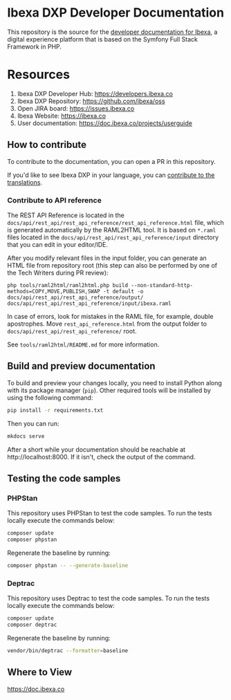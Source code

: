 <!-- vale off -->

# Ibexa DXP Developer Documentation

This repository is the source for the [developer documentation for Ibexa](https://doc.ibexa.co/en/latest),
a digital experience platform that is based on the Symfony Full Stack Framework in PHP.

# Resources

1. Ibexa DXP Developer Hub: https://developers.ibexa.co
1. Ibexa DXP Repository: https://github.com/ibexa/oss
1. Open JIRA board: https://issues.ibexa.co
1. Ibexa Website: https://ibexa.co
1. User documentation: https://doc.ibexa.co/projects/userguide

## How to contribute

To contribute to the documentation, you can open a PR in this repository.

If you'd like to see Ibexa DXP in your language, you can [contribute to the translations](https://doc.ibexa.co/en/latest/resources/contributing/contribute_translations/).

### Contribute to API reference

The REST API Reference is located in the `docs/api/rest_api/rest_api_reference/rest_api_reference.html` 
file, which is generated automatically by the RAML2HTML tool.
It is based on `*.raml` files located in the `docs/api/rest_api/rest_api_reference/input` directory that you can edit in your editor/IDE.

After you modify relevant files in the input folder, you can generate an HTML file from repository root (this step can also be performed by one of the Tech Writers during PR review): 

`php tools/raml2html/raml2html.php build --non-standard-http-methods=COPY,MOVE,PUBLISH,SWAP -t default -o docs/api/rest_api/rest_api_reference/output/ docs/api/rest_api/rest_api_reference/input/ibexa.raml`

In case of errors, look for mistakes in the RAML file, for example, double apostrophes.
Move `rest_api_reference.html`  from the output folder to `docs/api/rest_api/rest_api_reference/` root.

See `tools/raml2html/README.md` for more information.

## Build and preview documentation

To build and preview your changes locally, you need to install Python along with its package manager (`pip`).
Other required tools will be installed by using the following command:

```bash
pip install -r requirements.txt
```

Then you can run:

```bash
mkdocs serve
```

After a short while your documentation should be reachable at http://localhost:8000. If it isn't, check the output
of the command.

## Testing the code samples

### PHPStan
This repository uses PHPStan to test the code samples. To run the tests locally execute the commands below:
```bash
composer update
composer phpstan
```

Regenerate the baseline by running:
```bash
composer phpstan -- --generate-baseline
```

### Deptrac

This repository uses Deptrac to test the code samples. To run the tests locally execute the commands below:
```bash
composer update
composer deptrac
```

Regenerate the baseline by running:
```bash
vendor/bin/deptrac --formatter=baseline
```

## Where to View

https://doc.ibexa.co
